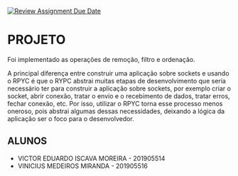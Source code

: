 [![Review Assignment Due Date](https://classroom.github.com/assets/deadline-readme-button-24ddc0f5d75046c5622901739e7c5dd533143b0c8e959d652212380cedb1ea36.svg)](https://classroom.github.com/a/3FCZCoOU)


# PROJETO

Foi implementado as operações de remoção, filtro e ordenação.

A principal diferença entre construir uma aplicação sobre sockets e usando o RPYC é que o RYPC abstrai muitas etapas de desenvolvimento que seria necessário ter para construir a aplicação sobre sockets, por exemplo criar o socket, abrir conexão, tratar o envio e o recebimento de dados, tratar erros, fechar conexão, etc. Por isso, utilizar o RPYC torna esse processo menos oneroso, pois abstrai algumas dessas necessidades, deixando a lógica da aplicação ser o foco para o desenvolvedor.


## ALUNOS

* VICTOR EDUARDO ISCAVA MOREIRA - 201905514
* VINICIUS MEDEIROS MIRANDA - 201905516 
